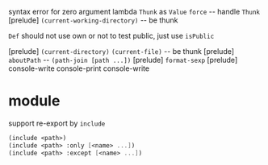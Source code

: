 syntax error for zero argument lambda
`Thunk` as `Value`
`force` -- handle `Thunk`
[prelude] `(current-working-directory)` -- be thunk

`Def` should not use own or not to test public, just use `isPublic`

[prelude] `(current-directory)` `(current-file)` -- be thunk
[prelude] `aboutPath` -- `(path-join [path ...])`
[prelude] `format-sexp`
[prelude] console-write console-print console-write

# module

support re-export by `include`

```scheme
(include <path>)
(include <path> :only [<name> ...])
(include <path> :except [<name> ...])
```
